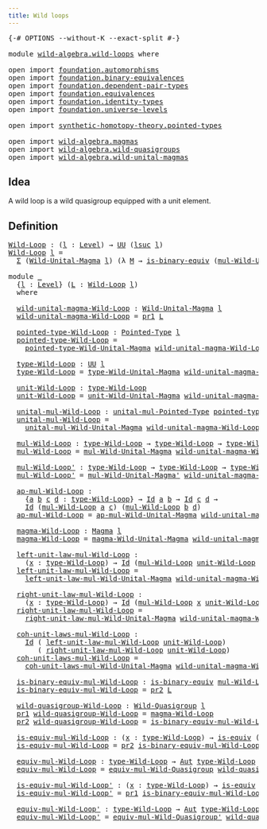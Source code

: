```yaml
---
title: Wild loops
---
```


<pre class="Agda"><a id="36" class="Symbol">{-#</a> <a id="40" class="Keyword">OPTIONS</a> <a id="48" class="Pragma">--without-K</a> <a id="60" class="Pragma">--exact-split</a> <a id="74" class="Symbol">#-}</a>

<a id="79" class="Keyword">module</a> <a id="86" href="wild-algebra.wild-loops.html" class="Module">wild-algebra.wild-loops</a> <a id="110" class="Keyword">where</a>

<a id="117" class="Keyword">open</a> <a id="122" class="Keyword">import</a> <a id="129" href="foundation.automorphisms.html" class="Module">foundation.automorphisms</a>
<a id="154" class="Keyword">open</a> <a id="159" class="Keyword">import</a> <a id="166" href="foundation.binary-equivalences.html" class="Module">foundation.binary-equivalences</a>
<a id="197" class="Keyword">open</a> <a id="202" class="Keyword">import</a> <a id="209" href="foundation.dependent-pair-types.html" class="Module">foundation.dependent-pair-types</a>
<a id="241" class="Keyword">open</a> <a id="246" class="Keyword">import</a> <a id="253" href="foundation.equivalences.html" class="Module">foundation.equivalences</a>
<a id="277" class="Keyword">open</a> <a id="282" class="Keyword">import</a> <a id="289" href="foundation.identity-types.html" class="Module">foundation.identity-types</a>
<a id="315" class="Keyword">open</a> <a id="320" class="Keyword">import</a> <a id="327" href="foundation.universe-levels.html" class="Module">foundation.universe-levels</a>

<a id="355" class="Keyword">open</a> <a id="360" class="Keyword">import</a> <a id="367" href="synthetic-homotopy-theory.pointed-types.html" class="Module">synthetic-homotopy-theory.pointed-types</a>

<a id="408" class="Keyword">open</a> <a id="413" class="Keyword">import</a> <a id="420" href="wild-algebra.magmas.html" class="Module">wild-algebra.magmas</a>
<a id="440" class="Keyword">open</a> <a id="445" class="Keyword">import</a> <a id="452" href="wild-algebra.wild-quasigroups.html" class="Module">wild-algebra.wild-quasigroups</a>
<a id="482" class="Keyword">open</a> <a id="487" class="Keyword">import</a> <a id="494" href="wild-algebra.wild-unital-magmas.html" class="Module">wild-algebra.wild-unital-magmas</a>
</pre>
## Idea

A wild loop is a wild quasigroup equipped with a unit element.

## Definition

<pre class="Agda"><a id="Wild-Loop"></a><a id="627" href="wild-algebra.wild-loops.html#627" class="Function">Wild-Loop</a> <a id="637" class="Symbol">:</a> <a id="639" class="Symbol">(</a><a id="640" href="wild-algebra.wild-loops.html#640" class="Bound">l</a> <a id="642" class="Symbol">:</a> <a id="644" href="Agda.Primitive.html#597" class="Postulate">Level</a><a id="649" class="Symbol">)</a> <a id="651" class="Symbol">→</a> <a id="653" href="foundation-core.universe-levels.html#222" class="Primitive">UU</a> <a id="656" class="Symbol">(</a><a id="657" href="Agda.Primitive.html#780" class="Primitive">lsuc</a> <a id="662" href="wild-algebra.wild-loops.html#640" class="Bound">l</a><a id="663" class="Symbol">)</a>
<a id="665" href="wild-algebra.wild-loops.html#627" class="Function">Wild-Loop</a> <a id="675" href="wild-algebra.wild-loops.html#675" class="Bound">l</a> <a id="677" class="Symbol">=</a>
  <a id="681" href="foundation-core.dependent-pair-types.html#502" class="Record">Σ</a> <a id="683" class="Symbol">(</a><a id="684" href="wild-algebra.wild-unital-magmas.html#1650" class="Function">Wild-Unital-Magma</a> <a id="702" href="wild-algebra.wild-loops.html#675" class="Bound">l</a><a id="703" class="Symbol">)</a> <a id="705" class="Symbol">(λ</a> <a id="708" href="wild-algebra.wild-loops.html#708" class="Bound">M</a> <a id="710" class="Symbol">→</a> <a id="712" href="foundation.binary-equivalences.html#948" class="Function">is-binary-equiv</a> <a id="728" class="Symbol">(</a><a id="729" href="wild-algebra.wild-unital-magmas.html#2285" class="Function">mul-Wild-Unital-Magma</a> <a id="751" href="wild-algebra.wild-loops.html#708" class="Bound">M</a><a id="752" class="Symbol">))</a>

<a id="756" class="Keyword">module</a> <a id="763" href="wild-algebra.wild-loops.html#763" class="Module">_</a>
  <a id="767" class="Symbol">{</a><a id="768" href="wild-algebra.wild-loops.html#768" class="Bound">l</a> <a id="770" class="Symbol">:</a> <a id="772" href="Agda.Primitive.html#597" class="Postulate">Level</a><a id="777" class="Symbol">}</a> <a id="779" class="Symbol">(</a><a id="780" href="wild-algebra.wild-loops.html#780" class="Bound">L</a> <a id="782" class="Symbol">:</a> <a id="784" href="wild-algebra.wild-loops.html#627" class="Function">Wild-Loop</a> <a id="794" href="wild-algebra.wild-loops.html#768" class="Bound">l</a><a id="795" class="Symbol">)</a>
  <a id="799" class="Keyword">where</a>

  <a id="808" href="wild-algebra.wild-loops.html#808" class="Function">wild-unital-magma-Wild-Loop</a> <a id="836" class="Symbol">:</a> <a id="838" href="wild-algebra.wild-unital-magmas.html#1650" class="Function">Wild-Unital-Magma</a> <a id="856" href="wild-algebra.wild-loops.html#768" class="Bound">l</a>
  <a id="860" href="wild-algebra.wild-loops.html#808" class="Function">wild-unital-magma-Wild-Loop</a> <a id="888" class="Symbol">=</a> <a id="890" href="foundation-core.dependent-pair-types.html#592" class="Field">pr1</a> <a id="894" href="wild-algebra.wild-loops.html#780" class="Bound">L</a>

  <a id="899" href="wild-algebra.wild-loops.html#899" class="Function">pointed-type-Wild-Loop</a> <a id="922" class="Symbol">:</a> <a id="924" href="synthetic-homotopy-theory.pointed-types.html#392" class="Function">Pointed-Type</a> <a id="937" href="wild-algebra.wild-loops.html#768" class="Bound">l</a>
  <a id="941" href="wild-algebra.wild-loops.html#899" class="Function">pointed-type-Wild-Loop</a> <a id="964" class="Symbol">=</a>
    <a id="970" href="wild-algebra.wild-unital-magmas.html#1825" class="Function">pointed-type-Wild-Unital-Magma</a> <a id="1001" href="wild-algebra.wild-loops.html#808" class="Function">wild-unital-magma-Wild-Loop</a>

  <a id="1032" href="wild-algebra.wild-loops.html#1032" class="Function">type-Wild-Loop</a> <a id="1047" class="Symbol">:</a> <a id="1049" href="foundation-core.universe-levels.html#222" class="Primitive">UU</a> <a id="1052" href="wild-algebra.wild-loops.html#768" class="Bound">l</a>
  <a id="1056" href="wild-algebra.wild-loops.html#1032" class="Function">type-Wild-Loop</a> <a id="1071" class="Symbol">=</a> <a id="1073" href="wild-algebra.wild-unital-magmas.html#1919" class="Function">type-Wild-Unital-Magma</a> <a id="1096" href="wild-algebra.wild-loops.html#808" class="Function">wild-unital-magma-Wild-Loop</a>

  <a id="1127" href="wild-algebra.wild-loops.html#1127" class="Function">unit-Wild-Loop</a> <a id="1142" class="Symbol">:</a> <a id="1144" href="wild-algebra.wild-loops.html#1032" class="Function">type-Wild-Loop</a>
  <a id="1161" href="wild-algebra.wild-loops.html#1127" class="Function">unit-Wild-Loop</a> <a id="1176" class="Symbol">=</a> <a id="1178" href="wild-algebra.wild-unital-magmas.html#2028" class="Function">unit-Wild-Unital-Magma</a> <a id="1201" href="wild-algebra.wild-loops.html#808" class="Function">wild-unital-magma-Wild-Loop</a>

  <a id="1232" href="wild-algebra.wild-loops.html#1232" class="Function">unital-mul-Wild-Loop</a> <a id="1253" class="Symbol">:</a> <a id="1255" href="wild-algebra.wild-unital-magmas.html#1450" class="Function">unital-mul-Pointed-Type</a> <a id="1279" href="wild-algebra.wild-loops.html#899" class="Function">pointed-type-Wild-Loop</a>
  <a id="1304" href="wild-algebra.wild-loops.html#1232" class="Function">unital-mul-Wild-Loop</a> <a id="1325" class="Symbol">=</a>
    <a id="1331" href="wild-algebra.wild-unital-magmas.html#2153" class="Function">unital-mul-Wild-Unital-Magma</a> <a id="1360" href="wild-algebra.wild-loops.html#808" class="Function">wild-unital-magma-Wild-Loop</a>

  <a id="1391" href="wild-algebra.wild-loops.html#1391" class="Function">mul-Wild-Loop</a> <a id="1405" class="Symbol">:</a> <a id="1407" href="wild-algebra.wild-loops.html#1032" class="Function">type-Wild-Loop</a> <a id="1422" class="Symbol">→</a> <a id="1424" href="wild-algebra.wild-loops.html#1032" class="Function">type-Wild-Loop</a> <a id="1439" class="Symbol">→</a> <a id="1441" href="wild-algebra.wild-loops.html#1032" class="Function">type-Wild-Loop</a>
  <a id="1458" href="wild-algebra.wild-loops.html#1391" class="Function">mul-Wild-Loop</a> <a id="1472" class="Symbol">=</a> <a id="1474" href="wild-algebra.wild-unital-magmas.html#2285" class="Function">mul-Wild-Unital-Magma</a> <a id="1496" href="wild-algebra.wild-loops.html#808" class="Function">wild-unital-magma-Wild-Loop</a>

  <a id="1527" href="wild-algebra.wild-loops.html#1527" class="Function">mul-Wild-Loop&#39;</a> <a id="1542" class="Symbol">:</a> <a id="1544" href="wild-algebra.wild-loops.html#1032" class="Function">type-Wild-Loop</a> <a id="1559" class="Symbol">→</a> <a id="1561" href="wild-algebra.wild-loops.html#1032" class="Function">type-Wild-Loop</a> <a id="1576" class="Symbol">→</a> <a id="1578" href="wild-algebra.wild-loops.html#1032" class="Function">type-Wild-Loop</a>
  <a id="1595" href="wild-algebra.wild-loops.html#1527" class="Function">mul-Wild-Loop&#39;</a> <a id="1610" class="Symbol">=</a> <a id="1612" href="wild-algebra.wild-unital-magmas.html#2448" class="Function">mul-Wild-Unital-Magma&#39;</a> <a id="1635" href="wild-algebra.wild-loops.html#808" class="Function">wild-unital-magma-Wild-Loop</a>

  <a id="1666" href="wild-algebra.wild-loops.html#1666" class="Function">ap-mul-Wild-Loop</a> <a id="1683" class="Symbol">:</a>
    <a id="1689" class="Symbol">{</a><a id="1690" href="wild-algebra.wild-loops.html#1690" class="Bound">a</a> <a id="1692" href="wild-algebra.wild-loops.html#1692" class="Bound">b</a> <a id="1694" href="wild-algebra.wild-loops.html#1694" class="Bound">c</a> <a id="1696" href="wild-algebra.wild-loops.html#1696" class="Bound">d</a> <a id="1698" class="Symbol">:</a> <a id="1700" href="wild-algebra.wild-loops.html#1032" class="Function">type-Wild-Loop</a><a id="1714" class="Symbol">}</a> <a id="1716" class="Symbol">→</a> <a id="1718" href="foundation-core.identity-types.html#641" class="Datatype">Id</a> <a id="1721" href="wild-algebra.wild-loops.html#1690" class="Bound">a</a> <a id="1723" href="wild-algebra.wild-loops.html#1692" class="Bound">b</a> <a id="1725" class="Symbol">→</a> <a id="1727" href="foundation-core.identity-types.html#641" class="Datatype">Id</a> <a id="1730" href="wild-algebra.wild-loops.html#1694" class="Bound">c</a> <a id="1732" href="wild-algebra.wild-loops.html#1696" class="Bound">d</a> <a id="1734" class="Symbol">→</a>
    <a id="1740" href="foundation-core.identity-types.html#641" class="Datatype">Id</a> <a id="1743" class="Symbol">(</a><a id="1744" href="wild-algebra.wild-loops.html#1391" class="Function">mul-Wild-Loop</a> <a id="1758" href="wild-algebra.wild-loops.html#1690" class="Bound">a</a> <a id="1760" href="wild-algebra.wild-loops.html#1694" class="Bound">c</a><a id="1761" class="Symbol">)</a> <a id="1763" class="Symbol">(</a><a id="1764" href="wild-algebra.wild-loops.html#1391" class="Function">mul-Wild-Loop</a> <a id="1778" href="wild-algebra.wild-loops.html#1692" class="Bound">b</a> <a id="1780" href="wild-algebra.wild-loops.html#1696" class="Bound">d</a><a id="1781" class="Symbol">)</a>
  <a id="1785" href="wild-algebra.wild-loops.html#1666" class="Function">ap-mul-Wild-Loop</a> <a id="1802" class="Symbol">=</a> <a id="1804" href="wild-algebra.wild-unital-magmas.html#2610" class="Function">ap-mul-Wild-Unital-Magma</a> <a id="1829" href="wild-algebra.wild-loops.html#808" class="Function">wild-unital-magma-Wild-Loop</a>

  <a id="1860" href="wild-algebra.wild-loops.html#1860" class="Function">magma-Wild-Loop</a> <a id="1876" class="Symbol">:</a> <a id="1878" href="wild-algebra.magmas.html#887" class="Function">Magma</a> <a id="1884" href="wild-algebra.wild-loops.html#768" class="Bound">l</a>
  <a id="1888" href="wild-algebra.wild-loops.html#1860" class="Function">magma-Wild-Loop</a> <a id="1904" class="Symbol">=</a> <a id="1906" href="wild-algebra.wild-unital-magmas.html#2831" class="Function">magma-Wild-Unital-Magma</a> <a id="1930" href="wild-algebra.wild-loops.html#808" class="Function">wild-unital-magma-Wild-Loop</a>

  <a id="1961" href="wild-algebra.wild-loops.html#1961" class="Function">left-unit-law-mul-Wild-Loop</a> <a id="1989" class="Symbol">:</a>
    <a id="1995" class="Symbol">(</a><a id="1996" href="wild-algebra.wild-loops.html#1996" class="Bound">x</a> <a id="1998" class="Symbol">:</a> <a id="2000" href="wild-algebra.wild-loops.html#1032" class="Function">type-Wild-Loop</a><a id="2014" class="Symbol">)</a> <a id="2016" class="Symbol">→</a> <a id="2018" href="foundation-core.identity-types.html#641" class="Datatype">Id</a> <a id="2021" class="Symbol">(</a><a id="2022" href="wild-algebra.wild-loops.html#1391" class="Function">mul-Wild-Loop</a> <a id="2036" href="wild-algebra.wild-loops.html#1127" class="Function">unit-Wild-Loop</a> <a id="2051" href="wild-algebra.wild-loops.html#1996" class="Bound">x</a><a id="2052" class="Symbol">)</a> <a id="2054" href="wild-algebra.wild-loops.html#1996" class="Bound">x</a>
  <a id="2058" href="wild-algebra.wild-loops.html#1961" class="Function">left-unit-law-mul-Wild-Loop</a> <a id="2086" class="Symbol">=</a>
    <a id="2092" href="wild-algebra.wild-unital-magmas.html#2977" class="Function">left-unit-law-mul-Wild-Unital-Magma</a> <a id="2128" href="wild-algebra.wild-loops.html#808" class="Function">wild-unital-magma-Wild-Loop</a>

  <a id="2159" href="wild-algebra.wild-loops.html#2159" class="Function">right-unit-law-mul-Wild-Loop</a> <a id="2188" class="Symbol">:</a>
    <a id="2194" class="Symbol">(</a><a id="2195" href="wild-algebra.wild-loops.html#2195" class="Bound">x</a> <a id="2197" class="Symbol">:</a> <a id="2199" href="wild-algebra.wild-loops.html#1032" class="Function">type-Wild-Loop</a><a id="2213" class="Symbol">)</a> <a id="2215" class="Symbol">→</a> <a id="2217" href="foundation-core.identity-types.html#641" class="Datatype">Id</a> <a id="2220" class="Symbol">(</a><a id="2221" href="wild-algebra.wild-loops.html#1391" class="Function">mul-Wild-Loop</a> <a id="2235" href="wild-algebra.wild-loops.html#2195" class="Bound">x</a> <a id="2237" href="wild-algebra.wild-loops.html#1127" class="Function">unit-Wild-Loop</a><a id="2251" class="Symbol">)</a> <a id="2253" href="wild-algebra.wild-loops.html#2195" class="Bound">x</a>
  <a id="2257" href="wild-algebra.wild-loops.html#2159" class="Function">right-unit-law-mul-Wild-Loop</a> <a id="2286" class="Symbol">=</a>
    <a id="2292" href="wild-algebra.wild-unital-magmas.html#3194" class="Function">right-unit-law-mul-Wild-Unital-Magma</a> <a id="2329" href="wild-algebra.wild-loops.html#808" class="Function">wild-unital-magma-Wild-Loop</a>

  <a id="2360" href="wild-algebra.wild-loops.html#2360" class="Function">coh-unit-laws-mul-Wild-Loop</a> <a id="2388" class="Symbol">:</a>
    <a id="2394" href="foundation-core.identity-types.html#641" class="Datatype">Id</a> <a id="2397" class="Symbol">(</a> <a id="2399" href="wild-algebra.wild-loops.html#1961" class="Function">left-unit-law-mul-Wild-Loop</a> <a id="2427" href="wild-algebra.wild-loops.html#1127" class="Function">unit-Wild-Loop</a><a id="2441" class="Symbol">)</a>
       <a id="2450" class="Symbol">(</a> <a id="2452" href="wild-algebra.wild-loops.html#2159" class="Function">right-unit-law-mul-Wild-Loop</a> <a id="2481" href="wild-algebra.wild-loops.html#1127" class="Function">unit-Wild-Loop</a><a id="2495" class="Symbol">)</a>
  <a id="2499" href="wild-algebra.wild-loops.html#2360" class="Function">coh-unit-laws-mul-Wild-Loop</a> <a id="2527" class="Symbol">=</a>
    <a id="2533" href="wild-algebra.wild-unital-magmas.html#3419" class="Function">coh-unit-laws-mul-Wild-Unital-Magma</a> <a id="2569" href="wild-algebra.wild-loops.html#808" class="Function">wild-unital-magma-Wild-Loop</a>

  <a id="2600" href="wild-algebra.wild-loops.html#2600" class="Function">is-binary-equiv-mul-Wild-Loop</a> <a id="2630" class="Symbol">:</a> <a id="2632" href="foundation.binary-equivalences.html#948" class="Function">is-binary-equiv</a> <a id="2648" href="wild-algebra.wild-loops.html#1391" class="Function">mul-Wild-Loop</a>
  <a id="2664" href="wild-algebra.wild-loops.html#2600" class="Function">is-binary-equiv-mul-Wild-Loop</a> <a id="2694" class="Symbol">=</a> <a id="2696" href="foundation-core.dependent-pair-types.html#604" class="Field">pr2</a> <a id="2700" href="wild-algebra.wild-loops.html#780" class="Bound">L</a>

  <a id="2705" href="wild-algebra.wild-loops.html#2705" class="Function">wild-quasigroup-Wild-Loop</a> <a id="2731" class="Symbol">:</a> <a id="2733" href="wild-algebra.wild-quasigroups.html#483" class="Function">Wild-Quasigroup</a> <a id="2749" href="wild-algebra.wild-loops.html#768" class="Bound">l</a>
  <a id="2753" href="foundation-core.dependent-pair-types.html#592" class="Field">pr1</a> <a id="2757" href="wild-algebra.wild-loops.html#2705" class="Function">wild-quasigroup-Wild-Loop</a> <a id="2783" class="Symbol">=</a> <a id="2785" href="wild-algebra.wild-loops.html#1860" class="Function">magma-Wild-Loop</a>
  <a id="2803" href="foundation-core.dependent-pair-types.html#604" class="Field">pr2</a> <a id="2807" href="wild-algebra.wild-loops.html#2705" class="Function">wild-quasigroup-Wild-Loop</a> <a id="2833" class="Symbol">=</a> <a id="2835" href="wild-algebra.wild-loops.html#2600" class="Function">is-binary-equiv-mul-Wild-Loop</a>

  <a id="2868" href="wild-algebra.wild-loops.html#2868" class="Function">is-equiv-mul-Wild-Loop</a> <a id="2891" class="Symbol">:</a> <a id="2893" class="Symbol">(</a><a id="2894" href="wild-algebra.wild-loops.html#2894" class="Bound">x</a> <a id="2896" class="Symbol">:</a> <a id="2898" href="wild-algebra.wild-loops.html#1032" class="Function">type-Wild-Loop</a><a id="2912" class="Symbol">)</a> <a id="2914" class="Symbol">→</a> <a id="2916" href="foundation-core.equivalences.html#1542" class="Function">is-equiv</a> <a id="2925" class="Symbol">(</a><a id="2926" href="wild-algebra.wild-loops.html#1391" class="Function">mul-Wild-Loop</a> <a id="2940" href="wild-algebra.wild-loops.html#2894" class="Bound">x</a><a id="2941" class="Symbol">)</a>
  <a id="2945" href="wild-algebra.wild-loops.html#2868" class="Function">is-equiv-mul-Wild-Loop</a> <a id="2968" class="Symbol">=</a> <a id="2970" href="foundation-core.dependent-pair-types.html#604" class="Field">pr2</a> <a id="2974" href="wild-algebra.wild-loops.html#2600" class="Function">is-binary-equiv-mul-Wild-Loop</a>

  <a id="3007" href="wild-algebra.wild-loops.html#3007" class="Function">equiv-mul-Wild-Loop</a> <a id="3027" class="Symbol">:</a> <a id="3029" href="wild-algebra.wild-loops.html#1032" class="Function">type-Wild-Loop</a> <a id="3044" class="Symbol">→</a> <a id="3046" href="foundation.automorphisms.html#1210" class="Function">Aut</a> <a id="3050" href="wild-algebra.wild-loops.html#1032" class="Function">type-Wild-Loop</a>
  <a id="3067" href="wild-algebra.wild-loops.html#3007" class="Function">equiv-mul-Wild-Loop</a> <a id="3087" class="Symbol">=</a> <a id="3089" href="wild-algebra.wild-quasigroups.html#1376" class="Function">equiv-mul-Wild-Quasigroup</a> <a id="3115" href="wild-algebra.wild-loops.html#2705" class="Function">wild-quasigroup-Wild-Loop</a>

  <a id="3144" href="wild-algebra.wild-loops.html#3144" class="Function">is-equiv-mul-Wild-Loop&#39;</a> <a id="3168" class="Symbol">:</a> <a id="3170" class="Symbol">(</a><a id="3171" href="wild-algebra.wild-loops.html#3171" class="Bound">x</a> <a id="3173" class="Symbol">:</a> <a id="3175" href="wild-algebra.wild-loops.html#1032" class="Function">type-Wild-Loop</a><a id="3189" class="Symbol">)</a> <a id="3191" class="Symbol">→</a> <a id="3193" href="foundation-core.equivalences.html#1542" class="Function">is-equiv</a> <a id="3202" class="Symbol">(</a><a id="3203" href="wild-algebra.wild-loops.html#1527" class="Function">mul-Wild-Loop&#39;</a> <a id="3218" href="wild-algebra.wild-loops.html#3171" class="Bound">x</a><a id="3219" class="Symbol">)</a>
  <a id="3223" href="wild-algebra.wild-loops.html#3144" class="Function">is-equiv-mul-Wild-Loop&#39;</a> <a id="3247" class="Symbol">=</a> <a id="3249" href="foundation-core.dependent-pair-types.html#592" class="Field">pr1</a> <a id="3253" href="wild-algebra.wild-loops.html#2600" class="Function">is-binary-equiv-mul-Wild-Loop</a>

  <a id="3286" href="wild-algebra.wild-loops.html#3286" class="Function">equiv-mul-Wild-Loop&#39;</a> <a id="3307" class="Symbol">:</a> <a id="3309" href="wild-algebra.wild-loops.html#1032" class="Function">type-Wild-Loop</a> <a id="3324" class="Symbol">→</a> <a id="3326" href="foundation.automorphisms.html#1210" class="Function">Aut</a> <a id="3330" href="wild-algebra.wild-loops.html#1032" class="Function">type-Wild-Loop</a>
  <a id="3347" href="wild-algebra.wild-loops.html#3286" class="Function">equiv-mul-Wild-Loop&#39;</a> <a id="3368" class="Symbol">=</a> <a id="3370" href="wild-algebra.wild-quasigroups.html#1760" class="Function">equiv-mul-Wild-Quasigroup&#39;</a> <a id="3397" href="wild-algebra.wild-loops.html#2705" class="Function">wild-quasigroup-Wild-Loop</a>
</pre>